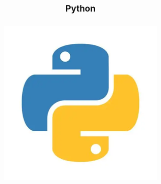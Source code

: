 <h1 align="center">Python<h1/>
<p align="center">
  <img src="python.jpg" alt="Welcome Banner" width="500"/>
</p>
